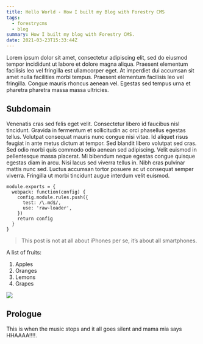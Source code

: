 ```yaml
---
title: Hello World - How I built my Blog with Forestry CMS
tags:
  - forestrycms
  - blog
summary: How I built my blog with Forestry CMS.
date: 2021-03-23T15:33:44Z
---
```


Lorem ipsum dolor sit amet, consectetur adipiscing elit, sed do eiusmod tempor incididunt ut labore et dolore magna aliqua. Praesent elementum facilisis leo vel fringilla est ullamcorper eget. At imperdiet dui accumsan sit amet nulla facilities morbi tempus. Praesent elementum facilisis leo vel fringilla. Congue mauris rhoncus aenean vel. Egestas sed tempus urna et pharetra pharetra massa massa ultricies.

## **Subdomain**

Venenatis cras sed felis eget velit. Consectetur libero id faucibus nisl tincidunt. Gravida in fermentum et sollicitudin ac orci phasellus egestas tellus. Volutpat consequat mauris nunc congue nisi vitae. Id aliquet risus feugiat in ante metus dictum at tempor. Sed blandit libero volutpat sed cras. Sed odio morbi quis commodo odio aenean sed adipiscing. Velit euismod in pellentesque massa placerat. Mi bibendum neque egestas congue quisque egestas diam in arcu. Nisi lacus sed viverra tellus in. Nibh cras pulvinar mattis nunc sed. Luctus accumsan tortor posuere ac ut consequat semper viverra. Fringilla ut morbi tincidunt augue interdum velit euismod.

    module.exports = {
      webpack: function(config) {
        config.module.rules.push({
          test: /\.md$/,
          use: 'raw-loader',
        })
        return config
      }
    }

> This post is not at all about iPhones per se, it’s about all smartphones.

A list of fruits:

1. Apples
2. Oranges
3. Lemons
4. Grapes

![](https://res.cloudinary.com/chuck-huey/image/upload/v1616515588/personal/blog/images/olivia-sisinni-bg_juc3tn.jpg)

## Prologue

This is when the music stops and it all goes silent and mama mia says HHAAAA!!!!.
